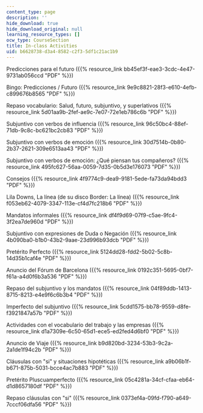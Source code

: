```yaml
---
content_type: page
description: ''
hide_download: true
hide_download_original: null
learning_resource_types: []
ocw_type: CourseSection
title: In-class Activities
uid: b6628738-d3a4-8582-c2f3-5df1c21ac1b9
---
```


Predicciones para el futuro ({{% resource_link bb45ef3f-eae3-3cdc-4e47-9731ab056ccd "PDF" %}})

Bingo: Predicciones / Futuro ({{% resource_link 9e9c8821-28f3-e610-4efb-c899676b8565 "PDF" %}})

Repaso vocabulario: Salud, futuro, subjuntivo, y superlativos ({{% resource_link 5d01aa9b-2fef-ae9c-7e07-72e1eb786c6b "PDF" %}})

Subjuntivo con verbos de influencia ({{% resource_link 96c50bc4-88ef-71db-9c8c-bc621bc2cb83 "PDF" %}})

Subjuntivo con verbos de emoción ({{% resource_link 30d7514b-0b80-2b37-2621-309e6513aa43 "PDF" %}})

Subjuntivo con verbos de emoción: ¿Qué piensan tus compañeros? ({{% resource_link 495fc627-56aa-0059-7d35-0b5d3e176073 "PDF" %}})

Consejos ({{% resource_link 4f9774c9-dea9-9181-5ede-fa73da94bdd3 "PDF" %}})

Lila Downs, La línea (de su disco Border: La línea) ({{% resource_link f053eb62-4079-3347-113e-cf4d7fc218b6 "PDF" %}})

Mandatos informales ({{% resource_link df4f9d69-07f9-c5ae-9fc4-3f2ea7de960d "PDF" %}})

Subjuntivo con expresiones de Duda o Negación ({{% resource_link 4b090ba0-b1b0-43b2-9aae-23d996b93dcb "PDF" %}})

Pretérito Perfecto ({{% resource_link 5124dd28-fdd2-5b02-5c8b-14d35b1caf4e "PDF" %}})

Anuncio del Fórum de Barcelona ({{% resource_link 0192c351-5695-0bf7-f61a-a4d0f6b3a536 "PDF" %}})

Repaso del subjuntivo y los mandatos ({{% resource_link 04f89ddb-1413-8715-8213-e4e9f6c6b3b4 "PDF" %}})

Imperfecto del subjuntivo ({{% resource_link 5cdd1575-bb78-9559-d8fe-f3921847a57b "PDF" %}})

Actividades con el vocabulario del trabajo y las empresas ({{% resource_link d1a7309e-6c50-65d1-ece5-ed2fed4d6bf0 "PDF" %}})

Anuncio de Viaje ({{% resource_link b9d820bd-3234-53b3-9c2a-2a1de1f94c2b "PDF" %}})

Cláusulas con "si" y situaciones hipotéticas ({{% resource_link a9b06b1f-b671-875b-5031-bcce4ac7b883 "PDF" %}})

Pretérito Pluscuamperfecto ({{% resource_link 05c4281a-34cf-cfaa-eb64-d1d8657180df "PDF" %}})

Repaso cláusulas con "si" ({{% resource_link 0373ef4a-09fd-f790-a649-7cccf06dfa56 "PDF" %}})